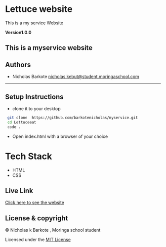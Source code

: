# Lettuce website
This is a my service Website


**Version1.0.0**

This is a myservice website
---
## Authors
- Nicholas Barkote <nicholas.kebut@student.moringaschool.com>
---

## Setup Instructions

* clone it to your desktop 
```bash
 git clone  https://github.com/barkotenicholas/myservice.git
 cd Lettuceeat
 code .
  ```
* Open index.html with a browser of your choice
 
# Tech Stack
- HTML
- CSS
 ## Live Link


[Click here to see the website](https://barkotenicholas.github.io/Lettuceeat/)


## License & copyright

© Nicholas k Barkote , Moringa school student

Licensed under the [MIT License](LICENSE)